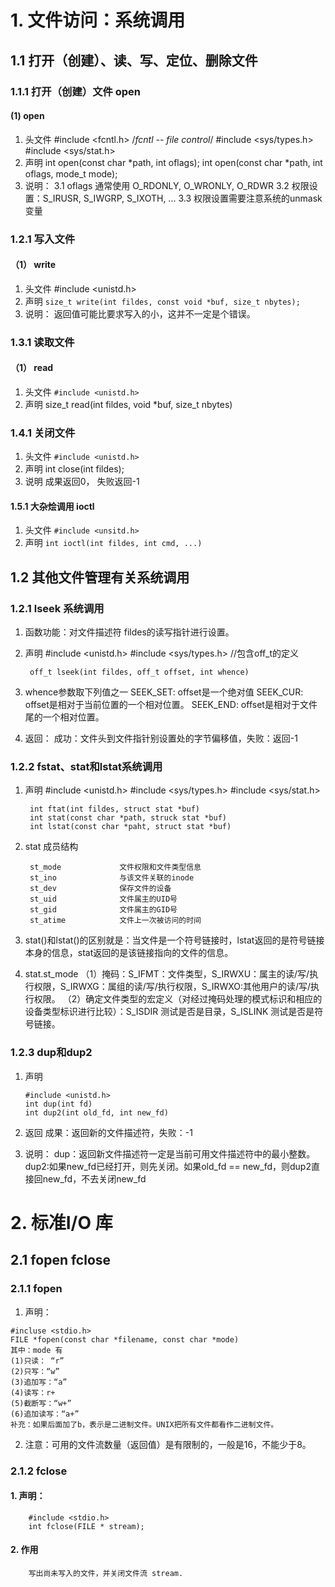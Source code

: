 # 1. 文件访问：系统调用 #
## 1.1 打开（创建）、读、写、定位、删除文件 ##
### 1.1.1 打开（创建）文件 open ###
#### (1) open ####
1. 头文件
    	#include <fcntl.h>   /*fcntl -- file control*/
    	#include <sys/types.h>
    	#include <sys/stat.h>
2. 声明
	int open(const char *path, int oflags);
	int open(const char *path, int oflags, mode_t mode);
3. 说明：
3.1 oflags 通常使用 O_RDONLY, O_WRONLY, O_RDWR
3.2 权限设置：S_IRUSR, S_IWGRP, S_IXOTH, ...
3.3 权限设置需要注意系统的unmask变量

### 1.2.1 写入文件 ###
#### （1） write ####
1. 头文件
	#include <unistd.h>
2. 声明
	`size_t write(int fildes, const void *buf, size_t nbytes);`
3. 说明：
	返回值可能比要求写入的小，这并不一定是个错误。

### 1.3.1 读取文件 ###
#### （1） read ####
1. 头文件
	`#include <unistd.h>`
2. 声明
	size_t read(int fildes, void *buf, size_t nbytes)

### 1.4.1 关闭文件 ###
1. 头文件
	`#include <unistd.h>`
2. 声明
	int close(int fildes);
3. 说明
	成果返回0， 失败返回-1

#### 1.5.1 大杂烩调用 ioctl ####
1. 头文件
	`#include <unsitd.h>`
2. 声明
	`int ioctl(int fildes, int cmd, ...)`

## 1.2 其他文件管理有关系统调用 ##
### 1.2.1 lseek 系统调用 ###
1. 函数功能：对文件描述符 fildes的读写指针进行设置。
2. 声明
    	#include <unistd.h>
    	#include <sys/types.h>   //包含off_t的定义
    	
    	off_t lseek(int fildes, off_t offset, int whence)

3. whence参数取下列值之一
    	SEEK_SET: offset是一个绝对值
    	SEEK_CUR: offset是相对于当前位置的一个相对位置。
    	SEEK_END: offset是相对于文件尾的一个相对位置。
4. 返回：
 	成功：文件头到文件指针别设置处的字节偏移值，失败：返回-1

### 1.2.2 fstat、stat和lstat系统调用 ###
1. 声明
    	#include <unistd.h>
    	#include <sys/types.h>
    	#include <sys/stat.h>
    	
    	int ftat(int fildes, struct stat *buf)
    	int stat(const char *path, struck stat *buf)
    	int lstat(const char *paht, struct stat *buf)

2. stat 成员结构

    	st_mode 			文件权限和文件类型信息
    	st_ino 				与该文件关联的inode
    	st_dev 				保存文件的设备
    	st_uid 				文件属主的UID号
    	st_gid 				文件属主的GID号
    	st_atime 			文件上一次被访问的时间

3. stat()和lstat()的区别就是：当文件是一个符号链接时，lstat返回的是符号链接本身的信息，stat返回的是该链接指向的文件的信息。
4. stat.st_mode
	（1）掩码：S_IFMT：文件类型，S_IRWXU：属主的读/写/执行权限，S_IRWXG：属组的读/写/执行权限，S_IRWXO:其他用户的读/写/执行权限。
	（2）确定文件类型的宏定义（对经过掩码处理的模式标识和相应的设备类型标识进行比较）：S_ISDIR 测试是否是目录，S_ISLINK 测试是否是符号链接。

### 1.2.3 dup和dup2 ###

 1. 声明
    
    	#include <unistd.h>
    	int dup(int fd)
    	int dup2(int old_fd, int new_fd)
 2. 返回
	成果：返回新的文件描述符，失败：-1
 3. 说明：
	dup：返回新文件描述符一定是当前可用文件描述符中的最小整数。
	dup2:如果new_fd已经打开，则先关闭。如果old_fd == new_fd，则dup2直接回new_fd，不去关闭new_fd
	
# 2. 标准I/O 库
## 2.1 fopen    fclose
### 2.1.1 fopen
 1. 声明：
 

``` stylus
#incluse <stdio.h>
FILE *fopen(const char *filename, const char *mode)
其中：mode 有 
(1)只读： “r”
(2)只写：“w”
(3)追加写：“a”
(4)读写：r+
(5)截断写：“w+”
(6)追加读写：“a+”
补充：如果后面加了b，表示是二进制文件。UNIX把所有文件都看作二进制文件。
```
2. 注意：可用的文件流数量（返回值）是有限制的，一般是16，不能少于8。

### 2.1.2 fclose
#### 1. 声明：

``` stylus
	#include <stdio.h>
	int fclose(FILE * stream);
```

#### 2. 作用

``` stylus
	写出尚未写入的文件，并关闭文件流 stream.
```


